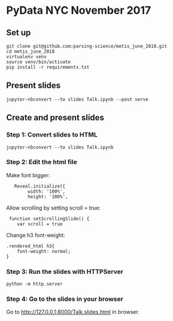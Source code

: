 # PyData NYC November 2017

## Set up
```
git clone git@github.com:parsing-science/metis_june_2018.git
cd metis_june_2018
virtualenv venv
source venv/bin/activate
pip install -r requirements.txt
```

## Present slides
```
jupyter-nbconvert --to slides Talk.ipynb --post serve
```

## Create and present slides

### Step 1: Convert slides to HTML
```
jupyter-nbconvert --to slides Talk.ipynb
```

### Step 2: Edit the html file
Make font bigger:
```
   Reveal.initialize({
        width: '100%',
        height: '100%',
```

Allow scrolling by setting scroll = true:
```
 function setScrollingSlide() {
    var scroll = true
```

Change h3 font-weight:
```
.rendered_html h3{
    font-weight: normal;
}
```

### Step 3: Run the slides with HTTPServer
```
python -m http.server
```

### Step 4: Go to the slides in your browser
Go to http://127.0.0.1:8000/Talk.slides.html in browser.